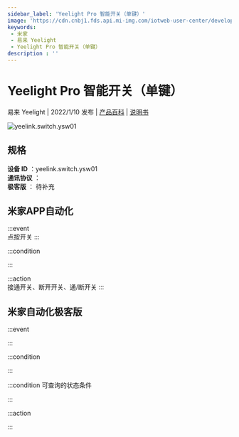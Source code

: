 ```yaml
---
sidebar_label: 'Yeelight Pro 智能开关（单键）'
image: 'https://cdn.cnbj1.fds.api.mi-img.com/iotweb-user-center/developer_1679047958179gF1puUSR.png?GalaxyAccessKeyId=AKVGLQWBOVIRQ3XLEW&Expires=9223372036854775807&Signature=EMR+ND2sUVJ4KJ97A4bnMW2fePo='
keywords: 
 - 米家
 - 易来 Yeelight
 - Yeelight Pro 智能开关（单键）
description : ''
---
```

# Yeelight Pro 智能开关（单键）

易来 Yeelight | 2022/1/10 发布 | [产品百科](https://home.mi.com/webapp/content/baike/product/index.html?model=yeelink.switch.ysw01/) | [说明书](https://home.mi.com/views/introduction.html?model=yeelink.switch.ysw01&region=cn)

![yeelink.switch.ysw01](https://cdn.cnbj1.fds.api.mi-img.com/iotweb-user-center/developer_1679047958179gF1puUSR.png?GalaxyAccessKeyId=AKVGLQWBOVIRQ3XLEW&Expires=9223372036854775807&Signature=EMR+ND2sUVJ4KJ97A4bnMW2fePo=)

## 规格  
> 
**设备 ID** ：yeelink.switch.ysw01  
**通讯协议** ：  
**极客版**  ： 待补充 


## 米家APP自动化  

:::event  
点按开关
:::

:::condition  

:::

:::action   
接通开关、断开开关、通/断开关
:::

## 米家自动化极客版  

:::event  

:::

:::condition  

:::

:::condition 可查询的状态条件  

:::

:::action  

:::

        
